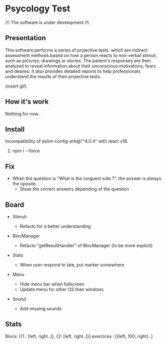 # Psycology Test

/!\ The software is under development /!\

## Presentation

This software performs a series of projective tests, which are indirect assessment methods based on how a person reacts to non-verbal stimuli, such as pictures, drawings or stories. The patient's responses are then analyzed to reveal information about their unconscious motivations, fears and desires. It also provides detailed reports to help professionals understand the results of their projective tests.

(insert gif)

## How it's work

Nothing for now..

## Install

Incompatibility of eslint-config-erb@"^4.0.4" with react v18.

1. npm i --force

## Fix

- When the question is "What is the longuest side ?", the answer is always the oposite.
  - Show the correct answers depending of the question

## Board

- Stimuli

  - Refacto for a better understanding

- BlocManager

  - Refacto "getResultHandler" of BlocManager (to be more explicit)

- Stats

  - When user respond to late, put marker somewhere

- Menu

  - Hide menu bar when fullscreen
  - Update menu for other OS than windows

- Sound

  - Add missing sounds

## Stats

Blocs: [{1 : [left, right..]}, {2: [left, right..]}]
exercices : [{left, 100, right}..]
